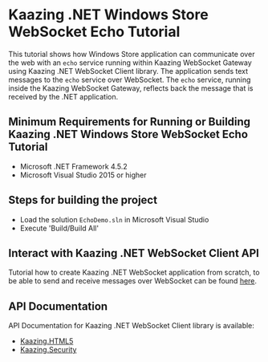 # Kaazing .NET Windows Store WebSocket Echo Tutorial

This tutorial shows how Windows Store application can communicate over the web with an `echo` service running within Kaazing WebSocket Gateway using Kaazing .NET WebSocket Client library. The application sends text messages to the `echo` service over WebSocket.
The `echo` service, running inside the Kaazing WebSocket Gateway, reflects back the message that is received by the .NET application. 

## Minimum Requirements for Running or Building Kaazing .NET Windows Store WebSocket Echo Tutorial

* Microsoft .NET Framework 4.5.2
* Microsoft Visual Studio 2015 or higher

## Steps for building the project

* Load the solution `EchoDemo.sln` in Microsoft Visual Studio
* Execute 'Build/Build All'

## Interact with Kaazing .NET WebSocket Client API

Tutorial how to create Kaazing .NET WebSocket application from scratch, to be able to send and receive messages
over WebSocket can be found [here](http://kaazing.com/doc/5.0/websocket_client_docs/dev-dotnet/o_dev_dotnet.html).

## API Documentation

API Documentation for Kaazing .NET WebSocket Client library is available:

* [Kaazing.HTML5](https://kaazing.com/doc/legacy/4.0/apidoc/client/dotnet/gateway/html/N_Kaazing_HTML5.htm)
* [Kaazing.Security](https://kaazing.com/doc/legacy/4.0/apidoc/client/dotnet/gateway/html/N_Kaazing_Security.htm)
